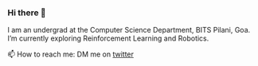 ### Hi there 👋

I am an undergrad at the Computer Science Department, BITS Pilani, Goa. I’m currently exploring Reinforcement Learning and Robotics.

📫 How to reach me: DM me on [twitter](https://twitter.com/twm_as)
